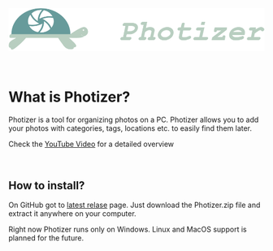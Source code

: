     
![](Assets/Images/Title.png)

<br>

# What is Photizer?

Photizer is a tool for organizing photos on a PC. Photizer allows you to add your photos with categories, tags, locations etc. to easily find them later.

Check the <a href="https://youtu.be/DJXloATnRAM">YouTube Video</a> for a detailed overview

<br>

## How to install?

On GitHub got to <a href="https://github.com/DotNetMax/Photizer/releases/latest">latest relase</a> page. Just download the Photizer.zip file and extract it anywhere on your computer. 
<br>

Right now Photizer runs only on Windows. Linux and MacOS support is planned for the future.
